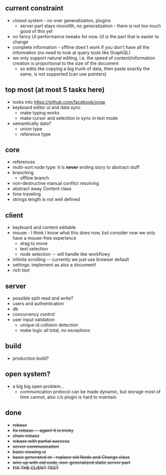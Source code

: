 
## current constraint

* closed system - no over generalization, plugins
    * server part stays monolith, no generalization - there is not too much good of this yet
* no fancy UI performance tweaks for now. UI is the part that is easier to change
* complete information - offline does't work if you don't have all the information (no need to look at query tools like GraphQL)
*  we only support natural editing, i.e. the speed of content/information creation is proportional to the size of the document
    * so edits like copying a big trunk of data, then paste exactly the same, is not supported (can use pointers)
    

## top most (at most 5 tasks here)

* looks into https://github.com/facebook/yoga
* keyboard editor ui and data sync
    * make typing works
    * make cursor and selection in sync in text mode
* semantically data?
    * union type
    * reference type

## core

* references
* multi-sort node type: it is **never** ending story to abstract stuff
* branching
    * offline branch
* non-destructive manual conflict resolving
* abstract away Content class
* time traveling
* strings length is not well defined

## client


* keyboard and content editable
* mouse - I think I know what this does now, but consider now we only have a mouse-free experience
    * drag to move
    * text selection
    * node selection -- will handle like workflowy
* infinite scrolling -- currently we just use browser default
* settings: implement as also a document!
* rich text

## server

* possible split read and write?
* users and authentication
* db
* concurrency control
* user input validation
    * unique id collision detection
    * make logic all total, no exceptions

## build

* production build?

## open system?

* a big big open problem...
    * communication protocol can be made dynamic, but storage most of time cannot, also c/s plugin is hard to maintain

## done

* ~~rebase~~
* ~~fix rebase -- again! it is tricky~~
* ~~chain rebase~~
* ~~rebase with partial success~~
* ~~server communication~~
* ~~basic viewing ui~~
* ~~basic generated ot - replace old Node and Change class~~
* ~~wire up with old code, non-generalized static server part~~
* ~~FIX THE CLIENT TEST~~
